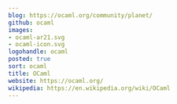 ```yaml
---
blog: https://ocaml.org/community/planet/
github: ocaml
images:
- ocaml-ar21.svg
- ocaml-icon.svg
logohandle: ocaml
posted: true
sort: ocaml
title: OCaml
website: https://ocaml.org/
wikipedia: https://en.wikipedia.org/wiki/OCaml
---
```


